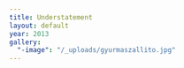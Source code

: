 ```yaml
---
title: Understatement
layout: default
year: 2013
gallery:
  "-image": "/_uploads/gyurmaszallito.jpg"
---
```


